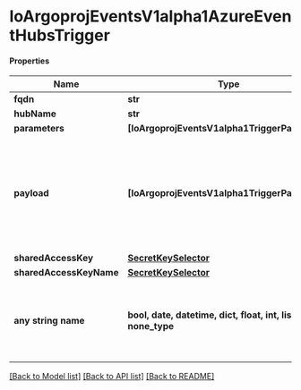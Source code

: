 # IoArgoprojEventsV1alpha1AzureEventHubsTrigger

#### Properties
Name | Type | Description | Notes
------------ | ------------- | ------------- | -------------
**fqdn** | **str** |  | [optional] 
**hubName** | **str** |  | [optional] 
**parameters** | **[IoArgoprojEventsV1alpha1TriggerParameter]** |  | [optional] 
**payload** | **[IoArgoprojEventsV1alpha1TriggerParameter]** | Payload is the list of key-value extracted from an event payload to construct the request payload. | [optional] 
**sharedAccessKey** | [**SecretKeySelector**](SecretKeySelector.md) |  | [optional] 
**sharedAccessKeyName** | [**SecretKeySelector**](SecretKeySelector.md) |  | [optional] 
**any string name** | **bool, date, datetime, dict, float, int, list, str, none_type** | any string name can be used but the value must be the correct type | [optional]

[[Back to Model list]](../README.md#documentation-for-models) [[Back to API list]](../README.md#documentation-for-api-endpoints) [[Back to README]](../README.md)

